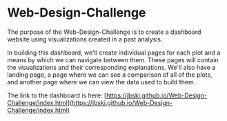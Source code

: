 # Web-Design-Challenge

The purpose of the Web-Design-Challenge is to create a dashboard website using visualizations created in a past analysis. 

In building this dashboard, we'll create individual pages for each plot and a means by which we can navigate between them. These pages will contain the visualizations and their corresponding explanations. We'll also have a landing page, a page where we can see a comparison of all of the plots, and another page where we can view the data used to build them.

The link to the dashboard is here:
[https://jbski.github.io/Web-Design-Challenge/index.html](https://jbski.github.io/Web-Design-Challenge/index.html)